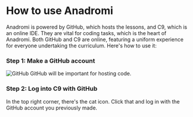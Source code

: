 # How to use Anadromi
Anadromi is powered by GitHub, which hosts the lessons, and C9, which is an online IDE. They are vital for coding tasks, which is the heart of Anadromi. Both GitHub and C9 are online, featuring a uniform experience for everyone undertaking the curriculum. Here's how to use it:
### Step 1: Make a GitHub account
![GitHub](https://github.com/haw230/the-anadromi-project/blob/pictures/intro/step1.png)
GitHub will be important for hosting code.

### Step 2: Log into C9 with GitHub

In the top right corner, there's the cat icon. Click that and log in with the GitHub account you previously made.
### 
